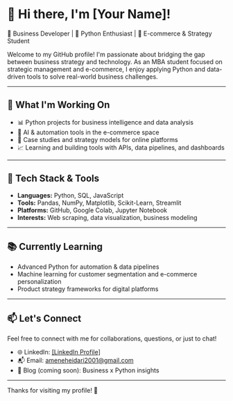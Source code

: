 # 👋 Hi there, I'm [Your Name]!

🚀 Business Developer | 🐍 Python Enthusiast | 🛒 E-commerce & Strategy Student  

Welcome to my GitHub profile! I'm passionate about bridging the gap between business strategy and technology. As an MBA student focused on strategic management and e-commerce, I enjoy applying Python and data-driven tools to solve real-world business challenges.

---

## 🔧 What I'm Working On
- 📊 Python projects for business intelligence and data analysis  
- 🧠 AI & automation tools in the e-commerce space  
- 💼 Case studies and strategy models for online platforms  
- 📈 Learning and building tools with APIs, data pipelines, and dashboards  

---

## 🧰 Tech Stack & Tools
- **Languages:** Python, SQL, JavaScript 
- **Tools:** Pandas, NumPy, Matplotlib, Scikit-Learn, Streamlit  
- **Platforms:** GitHub, Google Colab, Jupyter Notebook  
- **Interests:** Web scraping, data visualization, business modeling  

---

## 📚 Currently Learning
- Advanced Python for automation & data pipelines  
- Machine learning for customer segmentation and e-commerce personalization  
- Product strategy frameworks for digital platforms  

---

## 📫 Let's Connect
Feel free to connect with me for collaborations, questions, or just to chat!

- 🌐 LinkedIn: [[LinkedIn Profile]](https://www.linkedin.com/in/amene-heidari/)  
- 📬 Email: ameneheidari2001@gmail.com
- 📝 Blog (coming soon): Business x Python insights  

---

Thanks for visiting my profile! 🌟  
